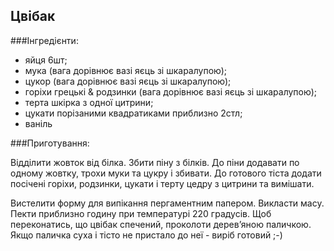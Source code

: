 Цвібак
------

###Інгредієнти:

- яйця 6шт;
- мука (вага дорівнює вазі яєць зі шкаралупою);
- цукор (вага дорівнює вазі яєць зі шкаралупою);
- горіхи грецькі & родзинки (вага дорівнює вазі яєць зі шкаралупою);
- терта шкірка з одної цитрини;
- цукати порізаними квадратиками приблизно 2стл;
- ваніль

###Приготування:

Відділити жовток від білка. Збити піну з білків. До піни додавати по одному жовтку, трохи муки та цукру і збивати. До готового тіста додати посічені горіхи, родзинки, цукати і терту цедру з цитрини та вимішати.

Вистелити форму для випікання пергаментним папером. Викласти масу. Пекти приблизно годину при температурі 220 градусів. Щоб переконатись, що цвібак спечений, проколоти дерев’яною паличкою. Якщо паличка суха і тісто не пристало до неї - виріб готовий ;-)
